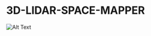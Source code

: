 # 3D-LIDAR-SPACE-MAPPER
![Alt Text](https://raw.github.com/abhayraina/3D-LIDAR-SPACE-MAPPER/master/img1.jpg)
